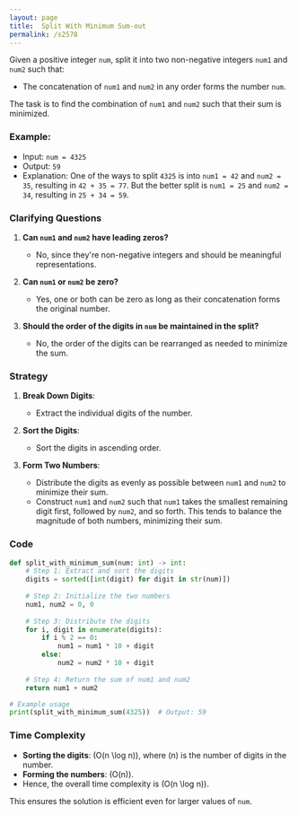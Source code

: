 ```yaml
---
layout: page
title:  Split With Minimum Sum-out
permalink: /s2578
---
```


Given a positive integer `num`, split it into two non-negative integers `num1` and `num2` such that:
- The concatenation of `num1` and `num2` in any order forms the number `num`.

The task is to find the combination of `num1` and `num2` such that their sum is minimized.

### Example:
- Input: `num = 4325`
- Output: `59`
- Explanation: One of the ways to split `4325` is into `num1 = 42` and `num2 = 35`, resulting in `42 + 35 = 77`. But the better split is `num1 = 25` and `num2 = 34`, resulting in `25 + 34 = 59`.

### Clarifying Questions
1. **Can `num1` and `num2` have leading zeros?**
   - No, since they're non-negative integers and should be meaningful representations.

2. **Can `num1` or `num2` be zero?**
   - Yes, one or both can be zero as long as their concatenation forms the original number.

3. **Should the order of the digits in `num` be maintained in the split?**
   - No, the order of the digits can be rearranged as needed to minimize the sum.

### Strategy
1. **Break Down Digits**:
   - Extract the individual digits of the number.
   
2. **Sort the Digits**:
   - Sort the digits in ascending order.
   
3. **Form Two Numbers**:
   - Distribute the digits as evenly as possible between `num1` and `num2` to minimize their sum.
   - Construct `num1` and `num2` such that `num1` takes the smallest remaining digit first, followed by `num2`, and so forth. This tends to balance the magnitude of both numbers, minimizing their sum.

### Code

```python
def split_with_minimum_sum(num: int) -> int:
    # Step 1: Extract and sort the digits
    digits = sorted([int(digit) for digit in str(num)])
    
    # Step 2: Initialize the two numbers
    num1, num2 = 0, 0
    
    # Step 3: Distribute the digits
    for i, digit in enumerate(digits):
        if i % 2 == 0:
            num1 = num1 * 10 + digit
        else:
            num2 = num2 * 10 + digit
    
    # Step 4: Return the sum of num1 and num2
    return num1 + num2

# Example usage
print(split_with_minimum_sum(4325))  # Output: 59
```

### Time Complexity
- **Sorting the digits**: \(O(n \log n)\), where \(n\) is the number of digits in the number.
- **Forming the numbers**: \(O(n)\).
- Hence, the overall time complexity is \(O(n \log n)\).

This ensures the solution is efficient even for larger values of `num`.